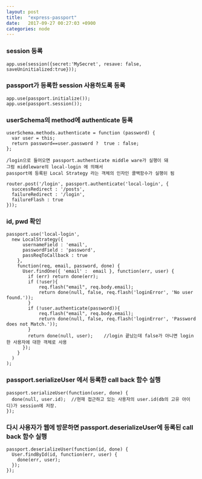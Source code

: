```yaml
---
layout: post
title:  "express-passport"
date:   2017-09-27 00:27:03 +0900
categories: node
---
```


### session 등록

````
app.use(session({secret:'MySecret', resave: false, saveUninitialized:true}));
````

### passport가 등록한 session 사용하도록 등록

````
app.use(passport.initialize());
app.use(passport.session());
````

### userSchema의 method에 authenticate 등록

````
userSchema.methods.authenticate = function (password) {
  var user = this;
  return password==user.password ?  true : false;
};
````

````
/login으로 들어오면 passport.authenticate middle ware가 실행이 돼
그럼 middleware의 local-login 에 의해서 
passport에 등록된 Local Strategy 라는 객체의 인자인 콜백함수가 실행이 됨

router.post('/login', passport.authenticate('local-login', {
  successRedirect : '/posts',
  failureRedirect : '/login',
  failureFlash : true
}));
````

### id, pwd 확인

````
passport.use('local-login',
  new LocalStrategy({
      usernameField : 'email',
      passwordField : 'password',
      passReqToCallback : true
    },
    function(req, email, password, done) {
      User.findOne({ 'email' :  email }, function(err, user) {
        if (err) return done(err);
        if (!user){
            req.flash("email", req.body.email);
            return done(null, false, req.flash('loginError', 'No user found.'));
        }
        if (!user.authenticate(password)){
            req.flash("email", req.body.email);
            return done(null, false, req.flash('loginError', 'Password does not Match.'));
        }
        return done(null, user);	//login 끝났는데 false가 아니면 login한 사용자에 대한 객체로 사용
      });
    }
  )
);
````

### passport.serializeUser 에서 등록한 call back 함수 실행

````
passport.serializeUser(function(user, done) {
  done(null, user.id);  //현재 접근하고 있는 사용자의 user.id(db의 고유 아이디)가 session에 저장.
});
````

### 다시 사용자가 웹에 방문하면 passport.deserializeUser에 등록된 call back 함수 실행

````
passport.deserializeUser(function(id, done) {
  User.findById(id, function(err, user) {
    done(err, user);
  });
});
````
